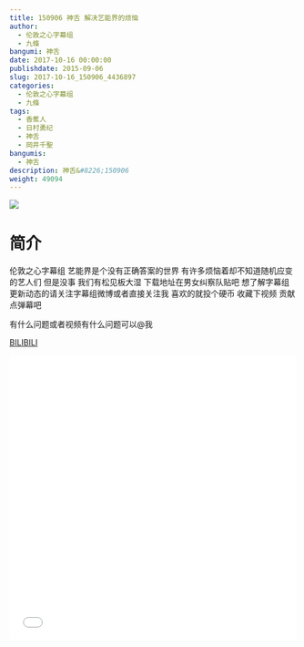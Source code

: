 ```yaml
---
title: 150906 神舌 解决艺能界的烦恼
author: 
  - 伦敦之心字幕组
  - 九條
bangumi: 神舌
date: 2017-10-16 00:00:00
publishdate: 2015-09-06
slug: 2017-10-16_150906_4436897
categories: 
  - 伦敦之心字幕组
  - 九條
tags: 
  - 香蕉人
  - 日村勇纪
  - 神舌
  - 岡井千聖
bangumis: 
  - 神舌
description: 神舌&#8226;150906
weight: 49094
---
```


![](https://i.imgur.com/Zpb3sRu.jpg)

# 简介  
伦敦之心字幕组 艺能界是个没有正确答案的世界 有许多烦恼着却不知道随机应变的艺人们 但是没事 我们有松见板大湿 下载地址在男女纠察队贴吧 想了解字幕组更新动态的请关注字幕组微博或者直接关注我 喜欢的就投个硬币 收藏下视频 贡献点弹幕吧


有什么问题或者视频有什么问题可以@我

  [BILIBILI](https://www.bilibili.com/video/av4436897/)


<div class="vcontainer">  <iframe class='video' src="//www.bilibili.com/blackboard/player.html?aid=4436897" width="100%" height="500" frameborder="0" allowfullscreen="allowfullscreen"></iframe></div>
